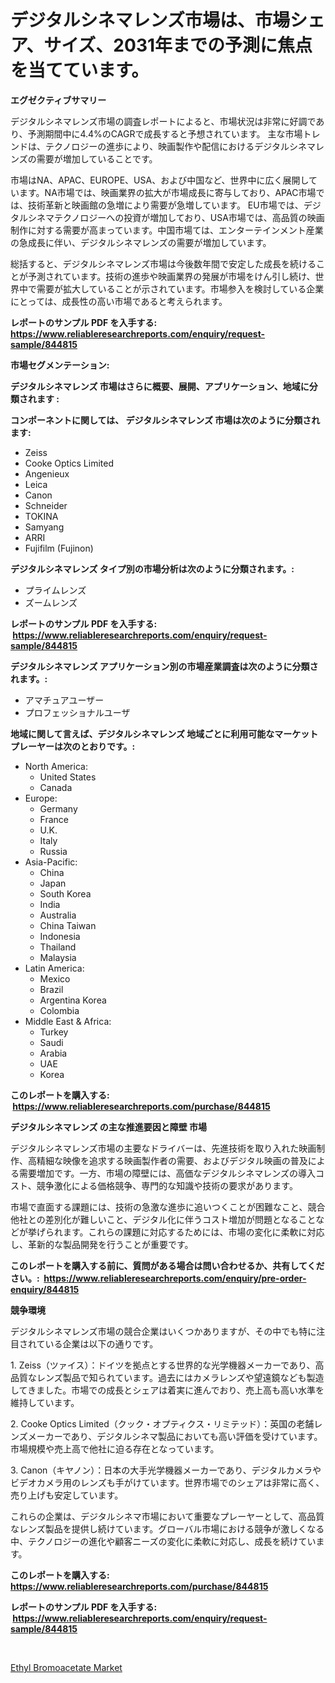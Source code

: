 <p><h1>デジタルシネマレンズ市場は、市場シェア、サイズ、2031年までの予測に焦点を当てています。</h1></p><p><strong>エグゼクティブサマリー</strong></p>
<p><p>デジタルシネマレンズ市場の調査レポートによると、市場状況は非常に好調であり、予測期間中に4.4%のCAGRで成長すると予想されています。 主な市場トレンドは、テクノロジーの進歩により、映画製作や配信におけるデジタルシネマレンズの需要が増加していることです。</p><p>市場はNA、APAC、EUROPE、USA、および中国など、世界中に広く展開しています。NA市場では、映画業界の拡大が市場成長に寄与しており、APAC市場では、技術革新と映画館の急増により需要が急増しています。 EU市場では、デジタルシネマテクノロジーへの投資が増加しており、USA市場では、高品質の映画制作に対する需要が高まっています。中国市場ては、エンターテインメント産業の急成長に伴い、デジタルシネマレンズの需要が増加しています。</p><p>総括すると、デジタルシネマレンズ市場は今後数年間で安定した成長を続けることが予測されています。技術の進歩や映画業界の発展が市場をけん引し続け、世界中で需要が拡大していることが示されています。市場参入を検討している企業にとっては、成長性の高い市場であると考えられます。</p></p>
<p><strong>レポートのサンプル PDF を入手する: <a href="https://www.reliableresearchreports.com/enquiry/request-sample/844815">https://www.reliableresearchreports.com/enquiry/request-sample/844815</a></strong></p>
<p><strong>市場セグメンテーション:</strong></p>
<p><strong> デジタルシネマレンズ 市場はさらに概要、展開、アプリケーション、地域に分類されます :</strong></p>
<p><strong>コンポーネントに関しては、 デジタルシネマレンズ 市場は次のように分類されます: &nbsp;</strong></p>
<p><ul><li>Zeiss</li><li>Cooke Optics Limited</li><li>Angenieux</li><li>Leica</li><li>Canon</li><li>Schneider</li><li>TOKINA</li><li>Samyang</li><li>ARRI</li><li>Fujifilm (Fujinon)</li></ul></p>
<p><strong> デジタルシネマレンズ タイプ別の市場分析は次のように分類されます。:</strong></p>
<p><ul><li>プライムレンズ</li><li>ズームレンズ</li></ul></p>
<p><strong>レポートのサンプル PDF を入手する: &nbsp;<a href="https://www.reliableresearchreports.com/enquiry/request-sample/844815">https://www.reliableresearchreports.com/enquiry/request-sample/844815</a></strong></p>
<p><strong> デジタルシネマレンズ アプリケーション別の市場産業調査は次のように分類されます。:</strong></p>
<p><ul><li>アマチュアユーザー</li><li>プロフェッショナルユーザ</li></ul></p>
<p><strong>地域に関して言えば、デジタルシネマレンズ 地域ごとに利用可能なマーケットプレーヤーは次のとおりです。:</strong></p>
<p><ul>
    <li>
        North America:
        <ul>
            <li>United States</li>
            <li>Canada</li>
        </ul>
    </li>
    <li>
        Europe:
        <ul>
            <li>Germany</li>
            <li>France</li>
            <li>U.K.</li>
            <li>Italy</li>
            <li>Russia</li>
        </ul>
    </li>
    <li>
        Asia-Pacific:
        <ul>
            <li>China</li>
            <li>Japan</li>
            <li>South Korea</li>
            <li>India</li>
            <li>Australia</li>
            <li>China Taiwan</li>
            <li>Indonesia</li>
            <li>Thailand</li>
            <li>Malaysia</li>
        </ul>
    </li>
    <li>
        Latin America:
        <ul>
            <li>Mexico</li>
            <li>Brazil</li>
            <li>Argentina Korea</li>
            <li>Colombia</li>
        </ul>
    </li>
    <li>
        Middle East & Africa:
        <ul>
            <li>Turkey</li>
            <li>Saudi</li>
            <li>Arabia</li>
            <li>UAE</li>
            <li>Korea</li>
        </ul>
    </li>
    </ul></p>
<p><strong>このレポートを購入する: &nbsp;<a href="https://www.reliableresearchreports.com/purchase/844815">https://www.reliableresearchreports.com/purchase/844815</a></strong></p>
<p><strong>デジタルシネマレンズ の主な推進要因と障壁 市場</strong></p>
<p><p>デジタルシネマレンズ市場の主要なドライバーは、先進技術を取り入れた映画制作、高精細な映像を追求する映画製作者の需要、およびデジタル映画の普及による需要増加です。一方、市場の障壁には、高価なデジタルシネマレンズの導入コスト、競争激化による価格競争、専門的な知識や技術の要求があります。</p><p>市場で直面する課題には、技術の急激な進歩に追いつくことが困難なこと、競合他社との差別化が難しいこと、デジタル化に伴うコスト増加が問題となることなどが挙げられます。これらの課題に対応するためには、市場の変化に柔軟に対応し、革新的な製品開発を行うことが重要です。</p></p>
<p><strong>このレポートを購入する前に、質問がある場合は問い合わせるか、共有してください。:&nbsp; <a href="https://www.reliableresearchreports.com/enquiry/pre-order-enquiry/844815">https://www.reliableresearchreports.com/enquiry/pre-order-enquiry/844815</a></strong></p>
<p><strong>競争環境</strong></p>
<p><p>デジタルシネマレンズ市場の競合企業はいくつかありますが、その中でも特に注目されている企業は以下の通りです。</p><p>1. Zeiss（ツァイス）：ドイツを拠点とする世界的な光学機器メーカーであり、高品質なレンズ製品で知られています。過去にはカメラレンズや望遠鏡なども製造してきました。市場での成長とシェアは着実に進んでおり、売上高も高い水準を維持しています。</p><p>2. Cooke Optics Limited（クック・オプティクス・リミテッド）：英国の老舗レンズメーカーであり、デジタルシネマ製品においても高い評価を受けています。市場規模や売上高で他社に迫る存在となっています。</p><p>3. Canon（キヤノン）：日本の大手光学機器メーカーであり、デジタルカメラやビデオカメラ用のレンズも手がけています。世界市場でのシェアは非常に高く、売り上げも安定しています。</p><p>これらの企業は、デジタルシネマ市場において重要なプレーヤーとして、高品質なレンズ製品を提供し続けています。グローバル市場における競争が激しくなる中、テクノロジーの進化や顧客ニーズの変化に柔軟に対応し、成長を続けています。</p></p>
<p><strong>このレポートを購入する: &nbsp; <a href="https://www.reliableresearchreports.com/purchase/844815">https://www.reliableresearchreports.com/purchase/844815</a></strong></p>
<p><strong>レポートのサンプル PDF を入手する: &nbsp;<a href="https://www.reliableresearchreports.com/enquiry/request-sample/844815">https://www.reliableresearchreports.com/enquiry/request-sample/844815</a></strong><strong></strong></p>
<p>&nbsp;</p>
<p><p><a href="https://bubble-tree-ea4.notion.site/Ethyl-Bromoacetate-Market-Research-Report-Provides-Critical-Insights-that-can-help-Shape-Business-De-c66fbfaf882541d69ac0d272ad7130df">Ethyl Bromoacetate Market</a></p></p>